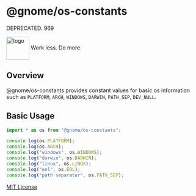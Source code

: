 # @gnome/os-constants

DEPRECATED. 969

<div height=30" vertical-align="top">
<image src="https://raw.githubusercontent.com/gnomejs/gnomejs/main/assets/icon.png"
    alt="logo" width="60" valign="middle" />
<span>Work less. Do more. </span>
</div>

## Overview

@gnome/os-constants provides constant values for basic os information
such as `PLATFORM`, `ARCH`, `WINDOWS`, `DARWIN`, `PATH_SEP`, `DEV_NULL`.

## Basic Usage

```typescript
import * as os from "@gnome/os-constants";

console.log(os.PLATFORM);
console.log(os.ARCH);
console.log("windows", os.WINDOWS);
console.log("darwin", os.DARWIN);
console.log("linux", os.LINUX);
console.log("eol", os.EOL);
console.log("path separator", os.PATH_SEP);
```

[MIT License](./LICENSE.md)
